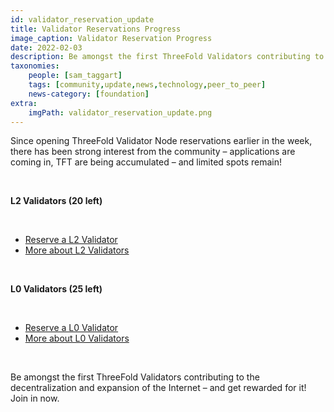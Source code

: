 ```yaml
---
id: validator_reservation_update
title: Validator Reservations Progress
image_caption: Validator Reservation Progress
date: 2022-02-03
description: Be amongst the first ThreeFold Validators contributing to the decentralization and expansion of the Internet – and get rewarded for it. Limited spots remain!
taxonomies:
    people: [sam_taggart]
    tags: [community,update,news,technology,peer_to_peer]
    news-category: [foundation]
extra:
    imgPath: validator_reservation_update.png
---
```


Since opening ThreeFold Validator Node reservations earlier in the week, there has been strong interest from the community – applications are coming in, TFT are being accumulated – and limited spots remain!

<br/>

**L2 Validators (20 left)**

<br/>

- [Reserve a L2 Validator](https://forum.threefold.io/t/procedure-to-register-your-validator-node/1864)
- [More about L2 Validators](https://forum.threefold.io/t/about-the-validators-signup-l2-category/1862)

<br/>

**L0 Validators (25 left)**

<br/>

- [Reserve a L0 Validator](https://forum.threefold.io/t/procedure-to-register-your-l0-validator-nodes/1866)
- [More about L0 Validators](https://forum.threefold.io/t/about-the-validators-signup-l0-category/1863)

<br/>

Be amongst the first ThreeFold Validators contributing to the decentralization and expansion of the Internet – and get rewarded for it! Join in now.